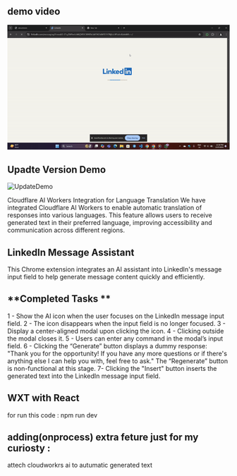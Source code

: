 ## demo video

![Demo](./Demo/demo.gif)

## Upadte Version Demo 

![UpdateDemo](./UpdateDemo/)

Cloudflare AI Workers Integration for Language Translation
We have integrated Cloudflare AI Workers to enable automatic translation of responses into various languages. This feature allows users to receive generated text in their preferred language, improving accessibility and communication across different regions.


## LinkedIn Message Assistant
This Chrome extension integrates an AI assistant into LinkedIn's message input field to help generate message content quickly and efficiently.


## **Completed Tasks **

1 - Show the AI icon when the user focuses on the LinkedIn message input field.
2 - The icon disappears when the input field is no longer focused.
3 - Display a center-aligned modal upon clicking the icon.
4 - Clicking outside the modal closes it.
5 - Users can enter any command in the modal’s input field.
6 - Clicking the “Generate” button displays a dummy response:
"Thank you for the opportunity! If you have any more questions or if there's anything else I can help you with, feel free to ask."
The “Regenerate” button is non-functional at this stage.
7- Clicking the "Insert" button inserts the generated text into the LinkedIn message input field.

## WXT with React 

for run this code : npm run dev 


## adding(onprocess) extra feture just for my curiosty :
attech cloudworkrs ai to autumatic generated text 